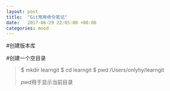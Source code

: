 ```yaml
---
layout: post
title:  "Git常用命令笔记"
date:   2017-06-29 22:05:00 +00:00
categories: mood
---
```



 #创建版本库
> 
#创建一个空目录
>
>	$ mkdir learngit
	$ cd learngit
	$ pwd
	/Users/onlyhy/learngit
>
> *pwd*用于显示当前目录

